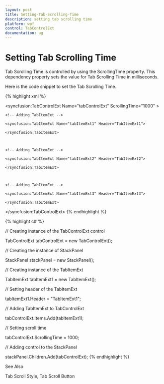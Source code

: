 ```yaml
---
layout: post
title: Setting-Tab-Scrolling-Time
description: setting tab scrolling time
platform: wpf
control: TabControlExt
documentation: ug
---
```


# Setting Tab Scrolling Time

Tab Scrolling Time is controlled by using the ScrollingTime property. This dependency property sets the value for Tab Scrolling Time in milliseconds.

Here is the code snippet to set the Tab Scrolling Time.


{% highlight xml %}



<!-- Adding TabControlExt with CloseButtonType is Both -->

<syncfusion:TabControlExt Name="tabControlExt" ScrollingTime="1000" >



    <!-- Adding TabItemExt -->

    <syncfusion:TabItemExt Name="tabItemExt1" Header="TabItemExt1">

    </syncfusion:TabItemExt>



    <!-- Adding TabItemExt -->

    <syncfusion:TabItemExt Name="tabItemExt2" Header="TabItemExt2">

    </syncfusion:TabItemExt>



    <!-- Adding TabItemExt -->

    <syncfusion:TabItemExt Name="tabItemExt3" Header="TabItemExt3">

    </syncfusion:TabItemExt>

</syncfusion:TabControlExt>
{% endhighlight %}

{% highlight c# %}



// Creating instance of the TabControlExt control

TabControlExt tabControlExt = new TabControlExt();



// Creating the instance of StackPanel

StackPanel stackPanel = new StackPanel();



//  Creating instance of the TabItemExt 

TabItemExt tabItemExt1 = new TabItemExt();



// Setting header of the TabItemExt

tabItemExt1.Header = "TabItemExt1";           



// Adding TabItemExt to TabControlExt

tabControlExt.Items.Add(tabItemExt1);    



// Setting scroll time

tabControlExt.ScrollingTime = 1000;



// Adding control to the StackPanel

stackPanel.Children.Add(tabControlExt);
{% endhighlight %}


See Also

Tab Scroll Style, Tab Scroll Button

